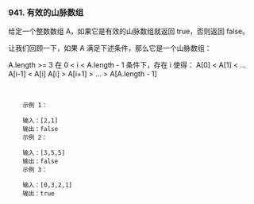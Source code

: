 ### 941. 有效的山脉数组


给定一个整数数组 A，如果它是有效的山脉数组就返回 true，否则返回 false。

让我们回顾一下，如果 A 满足下述条件，那么它是一个山脉数组：

A.length >= 3
在 0 < i < A.length - 1 条件下，存在 i 使得：
A[0] < A[1] < ... A[i-1] < A[i]
A[i] > A[i+1] > ... > A[A.length - 1]
 



 
```
    示例 1：
    
    输入：[2,1]
    输出：false
    示例 2：
    
    输入：[3,5,5]
    输出：false
    示例 3：
    
    输入：[0,3,2,1]
    输出：true
```